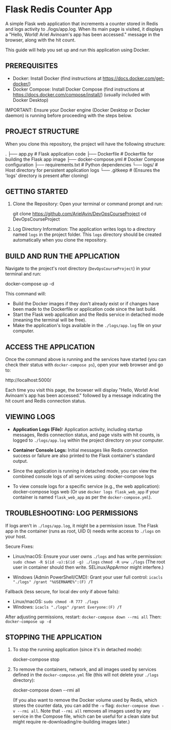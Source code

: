 Flask Redis Counter App
=======================

A simple Flask web application that increments a counter stored in Redis and logs activity to ./logs/app.log. When its main page is visited, it displays a "Hello, World! Ariel Avinoam's app has been accessed." message in the browser, along with the hit count.

This guide will help you set up and run this application using Docker.

PREREQUISITES
-------------
* Docker: Install Docker (find instructions at https://docs.docker.com/get-docker/)
* Docker Compose: Install Docker Compose (find instructions at https://docs.docker.com/compose/install/) (usually included with Docker Desktop)

IMPORTANT: Ensure your Docker engine (Docker Desktop or Docker daemon) is running before proceeding with the steps below.

PROJECT STRUCTURE
-----------------
When you clone this repository, the project will have the following structure:

.
├── app.py            # Flask application code
├── Dockerfile        # Dockerfile for building the Flask app image
├── docker-compose.yml # Docker Compose configuration
├── requirements.txt  # Python dependencies
└── logs/             # Host directory for persistent application logs
    └── .gitkeep      # (Ensures the 'logs' directory is present after cloning)

GETTING STARTED
---------------

1. Clone the Repository:
   Open your terminal or command prompt and run:

   git clone https://github.com/ArielAvin/DevOpsCourseProject
   cd DevOpsCourseProject

2. Log Directory Information:
   The application writes logs to a directory named `logs` in the project folder. This `logs` directory should be created automatically when you clone the repository.

BUILD AND RUN THE APPLICATION
-----------------------------
Navigate to the project's root directory (`DevOpsCourseProject`) in your terminal and run:

docker-compose up -d

This command will:
- Build the Docker images if they don't already exist or if changes have been made to the Dockerfile or application code since the last build.
- Start the Flask web application and the Redis service in detached mode (meaning the terminal will be free).
- Make the application's logs available in the `./logs/app.log` file on your computer.

ACCESS THE APPLICATION
----------------------
Once the command above is running and the services have started (you can check their status with `docker-compose ps`), open your web browser and go to:

http://localhost:5000/

Each time you visit this page, the browser will display "Hello, World! Ariel Avinoam's app has been accessed." followed by a message indicating the hit count and Redis connection status.

VIEWING LOGS
------------
- **Application Logs (File):** Application activity, including startup messages, Redis connection status, and page visits with hit counts, is logged to `./logs/app.log` within the project directory on your computer.
- **Container Console Logs:** Initial messages like Redis connection success or failure are also printed to the Flask container's standard output.
- Since the application is running in detached mode, you can view the combined console logs of all services using:
  docker-compose logs

- To view console logs for a specific service (e.g., the web application):
  docker-compose logs web
  (Or use `docker logs flask_web_app` if your container is named `flask_web_app` as per the `docker-compose.yml`).

TROUBLESHOOTING: LOG PERMISSIONS
--------------------------------
If logs aren't in `./logs/app.log`, it might be a permission issue. The Flask app in the container (runs as root, UID 0) needs write access to `./logs` on your host.

Secure Fixes:
* Linux/macOS: Ensure your user owns `./logs` and has write permission:
  `sudo chown -R $(id -u):$(id -g) ./logs`
  `chmod -R u+w ./logs`
  (The root user in container should then write. SELinux/AppArmor might interfere.)

* Windows (Admin PowerShell/CMD): Grant your user full control:
  `icacls "./logs" /grant "%USERNAME%":(F) /T`

Fallback (less secure, for local dev only if above fails):
* Linux/macOS: `sudo chmod -R 777 ./logs`
* Windows: `icacls "./logs" /grant Everyone:(F) /T`

After adjusting permissions, restart:
`docker-compose down --rmi all`
Then: `docker-compose up -d`

STOPPING THE APPLICATION
------------------------
1. To stop the running application (since it's in detached mode):

   docker-compose stop

2. To remove the containers, network, and all images used by services defined in the `docker-compose.yml` file (this will not delete your `./logs` directory):

   docker-compose down --rmi all

   (If you also want to remove the Docker volume used by Redis, which stores the counter data, you can add the `-v` flag: `docker-compose down -v --rmi all`. Note that `--rmi all` removes all images used by any service in the Compose file, which can be useful for a clean slate but might require re-downloading/re-building images later.)
